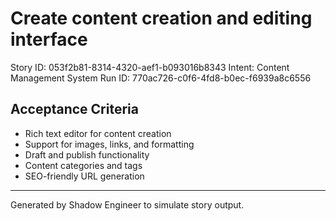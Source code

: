 # Create content creation and editing interface

Story ID: 053f2b81-8314-4320-aef1-b093016b8343
Intent: Content Management System
Run ID: 770ac726-c0f6-4fd8-b0ec-f6939a8c6556

## Acceptance Criteria
- Rich text editor for content creation
- Support for images, links, and formatting
- Draft and publish functionality
- Content categories and tags
- SEO-friendly URL generation

---
Generated by Shadow Engineer to simulate story output.

